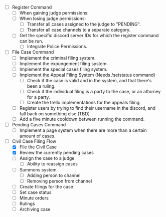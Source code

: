 - [ ] Register Command
    - [ ] When gaining judge permissions:
    - [ ] When losing judge permissions:
        - [ ] Transfer all cases assigned to the judge to "PENDING".
        - [ ] Transfer all case channels to a separate category.
    - [ ] Get the specific discord server IDs for which the register command can be run.
        - [ ] Integrate Police Permissions.

- [ ] File Case Command
    - [ ] Implement the criminal filing system.
    - [ ] Implement the expungement filing system.
    - [ ] Implement the special cases filing system.
    - [ ] Implement the Appeal Filing System (Needs /setstatus command)
        - [ ] Check if the case is valid and in the system, and that there's been a ruling.
        - [ ] Check if the individual filing is a party to the case, or an attorney for a party.
        - [ ] Create the trello implementations for the appeals filing.
    - [ ] Register users by trying to find their username in the discord, and fall back on something else (TBD)
    - [ ] Add a five minute cooldown between running the command.

- [ ] Pending Cases Command
    - [ ] Implement a page system when there are more than a certain amount of cases.

- [ ] Civil Case Filing Flow
    - [X] File the Civil Case
    - [X] Review the currently pending cases
    - [ ] Assign the case to a judge
        - [ ] Ability to reassign cases
    - [ ] Summons system
        - [ ] Adding person to channel
        - [ ] Removing person from channel
    - [ ] Create filings for the case
    - [ ] Set case status
    - [ ] Minute orders
    - [ ] Rulings
    - [ ] Archiving case